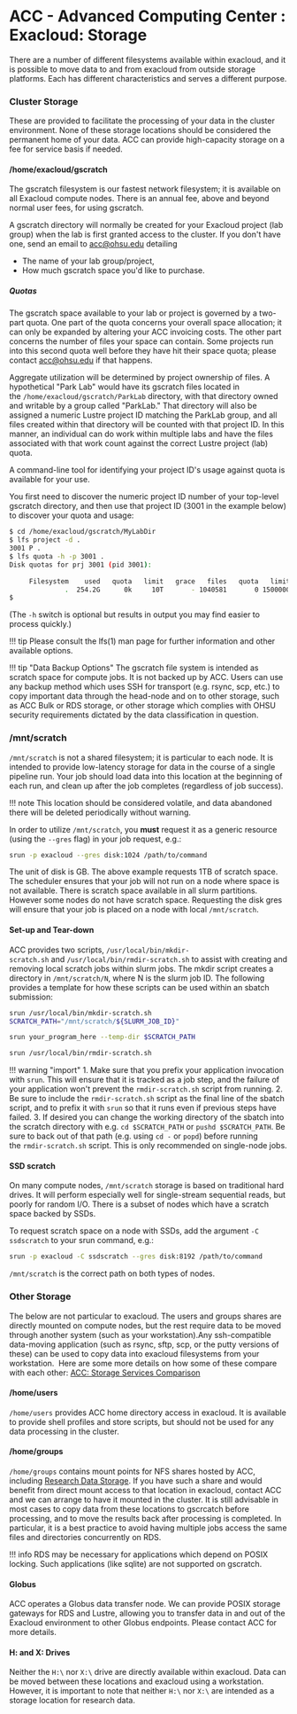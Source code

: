 ACC - Advanced Computing Center : Exacloud: Storage
===================================================

There are a number of different filesystems available within exacloud, and it is possible to move data to and from exacloud from outside storage platforms. Each has different characteristics and serves a different purpose.

### Cluster Storage

These are provided to facilitate the processing of your data in the cluster environment. None of these storage locations should be considered the permanent home of your data. ACC can provide high-capacity storage on a fee for service basis if needed.

#### /home/exacloud/gscratch


The gscratch filesystem is our fastest network filesystem; it is available on all Exacloud compute nodes. There is an annual fee, above and beyond normal user fees, for using gscratch.

A gscratch directory will normally be created for your Exacloud project (lab group) when the lab is first granted access to the cluster. If you don't have one, send an email to [acc@ohsu.edu](mailto:acc@ohsu.edu) detailing

* The name of your lab group/project,
* How much gscratch space you'd like to purchase.

##### Quotas

The gscratch space available to your lab or project is governed by a two-part quota. One part of the quota concerns your overall space allocation; it can only be expanded by altering your ACC invoicing costs. The other part concerns the number of files your space can contain. Some projects run into this second quota well before they have hit their space quota; please contact [acc@ohsu.edu](mailto:acc@ohsu.edu) if that happens.

Aggregate utilization will be determined by project ownership of files. A hypothetical "Park Lab" would have its gscratch files located in the `/home/exacloud/gscratch/ParkLab` directory, with that directory owned and writable by a group called "ParkLab." That directory will also be assigned a numeric Lustre project ID matching the ParkLab group, and all files created within that directory will be counted with that project ID. In this manner, an individual can do work within multiple labs and have the files associated with that work count against the correct Lustre project (lab) quota.

A command-line tool for identifying your project ID's usage against quota is available for your use.

You first need to discover the numeric project ID number of your top-level gscratch directory, and then use that project ID (3001 in the example below) to discover your quota and usage:

``` sh
$ cd /home/exacloud/gscratch/MyLabDir
$ lfs project -d .
3001 P .
$ lfs quota -h -p 3001 .
Disk quotas for prj 3001 (pid 3001):
     
     Filesystem    used   quota   limit   grace   files   quota   limit   grace
              .  254.2G      0k     10T       - 1040581       0 1500000       -
$
```
(The `-h` switch is optional but results in output you may find easier to process quickly.)

!!! tip
    Please consult the lfs(1) man page for further information and other available options.

!!! tip "Data Backup Options"
    The gscratch file system is intended as scratch space for compute jobs. It is not backed up by ACC. Users can use any backup method which uses SSH for transport (e.g. rsync, scp, etc.) to copy important data through the head-node and on to other storage, such as ACC Bulk or RDS storage, or other storage which complies with OHSU security requirements dictated by the data classification in question.

### /mnt/scratch

`/mnt/scratch` is not a shared filesystem; it is particular to each node. It is intended to provide low-latency storage for data in the course of a single pipeline run. Your job should load data into this location at the beginning of each run, and clean up after the job completes (regardless of job success).

!!! note
    This location should be considered volatile, and data abandoned there will be deleted periodically without warning.


In order to utilize `/mnt/scratch`, you **must** request it as a generic resource (using the `--gres` flag) in your job request, e.g.:

``` sh
srun -p exacloud --gres disk:1024 /path/to/command

```

The unit of disk is GB. The above example requests 1TB of scratch space. The scheduler ensures that your job will not run on a node where space is not available. There is scratch space available in all slurm partitions. However some nodes do not have scratch space. Requesting the disk gres will ensure that your job is placed on a node with local `/mnt/scratch`.

#### Set-up and Tear-down

ACC provides two scripts, `/usr/local/bin/mkdir-scratch.sh` and `/usr/local/bin/rmdir-scratch.sh` to assist with creating and removing local scratch jobs within slurm jobs. The mkdir script creates a directory in `/mnt/scratch/N`, where N is the slurm job ID. The following provides a template for how these scripts can be used within an sbatch submission:

``` sh title="/mnt/scratch set-up" 
srun /usr/local/bin/mkdir-scratch.sh
SCRATCH_PATH="/mnt/scratch/${SLURM_JOB_ID}"

srun your_program_here --temp-dir $SCRATCH_PATH

srun /usr/local/bin/rmdir-scratch.sh
```

!!! warning "import"
    1.  Make sure that you prefix your application invocation with `srun`. This will ensure that it is tracked as a job step, and the failure of your application won't prevent the `rmdir-scratch.sh` script from running.
    2.  Be sure to include the `rmdir-scratch.sh` script as the final line of the sbatch script, and to prefix it with `srun` so that it runs even if   previous steps have failed.
    3.  If desired you can change the working directory of the sbatch into the scratch directory with e.g. `cd $SCRATCH_PATH` or `pushd $SCRATCH_PATH`. Be sure to back out of that path (e.g. using `cd -` or `popd`) before running the `rmdir-scratch.sh` script. This is only recommended on single-node jobs.

#### SSD scratch

On many compute nodes, `/mnt/scratch` storage is based on traditional hard drives. It will perform especially well for single-stream sequential reads, but poorly for random I/O. There is a subset of nodes which have a scratch space backed by SSDs.

To request scratch space on a node with SSDs, add the argument `-C ssdscratch` to your srun command, e.g.:

``` sh
srun -p exacloud -C ssdscratch --gres disk:8192 /path/to/command

```

`/mnt/scratch` is the correct path on both types of nodes.

### Other Storage


The below are not particular to exacloud. The users and groups shares are directly mounted on compute nodes, but the rest require data to be moved through another system (such as your workstation).Any ssh-compatible data-moving application (such as rsync, sftp, scp, or the putty versions of these) can be used to copy data into exacloud filesystems from your workstation.  Here are some more details on how some of these compare with each other: [ACC: Storage Services Comparison](https://wiki.ohsu.edu/display/ACC/ACC%3A+Storage+Services+Comparison)

#### /home/users


`/home/users` provides ACC home directory access in exacloud. It is available to provide shell profiles and store scripts, but should not be used for any data processing in the cluster.

#### /home/groups


`/home/groups` contains mount points for NFS shares hosted by ACC, including [Research Data Storage](https://www.ohsu.edu/advanced-computing-center/acc-and-research-data-storage-rds). If you have such a share and would benefit from direct mount access to that location in exacloud, contact ACC and we can arrange to have it mounted in the cluster. It is still advisable in most cases to copy data from these locations to gscrcatch before processing, and to move the results back after processing is completed. In particular, it is a best practice to avoid having multiple jobs access the same files and directories concurrently on RDS.

!!! info
    RDS may be necessary for applications which depend on POSIX locking. Such applications (like sqlite) are not supported on gscratch.

#### Globus

ACC operates a Globus data transfer node. We can provide POSIX storage gateways for RDS and Lustre, allowing you to transfer data in and out of the Exacloud environment to other Globus endpoints. Please contact ACC for more details.

#### H: and X: Drives

Neither the `H:\` nor `X:\` drive are directly available within exacloud. Data can be moved between these locations and exacloud using a workstation. However, it is important to note that neither `H:\` nor `X:\` are intended as a storage location for research data.